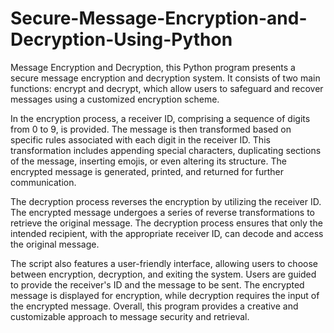 # Secure-Message-Encryption-and-Decryption-Using-Python
Message Encryption and Decryption, 
this Python program presents a secure message encryption and decryption system. It consists of two main functions: encrypt and decrypt, which allow users to safeguard and recover messages using a customized encryption scheme.

In the encryption process, a receiver ID, comprising a sequence of digits from 0 to 9, is provided. The message is then transformed based on specific rules associated with each digit in the receiver ID. This transformation includes appending special characters, duplicating sections of the message, inserting emojis, or even altering its structure. The encrypted message is generated, printed, and returned for further communication.

The decryption process reverses the encryption by utilizing the receiver ID. The encrypted message undergoes a series of reverse transformations to retrieve the original message. The decryption process ensures that only the intended recipient, with the appropriate receiver ID, can decode and access the original message.

The script also features a user-friendly interface, allowing users to choose between encryption, decryption, and exiting the system. Users are guided to provide the receiver's ID and the message to be sent. The encrypted message is displayed for encryption, while decryption requires the input of the encrypted message. Overall, this program provides a creative and customizable approach to message security and retrieval.
